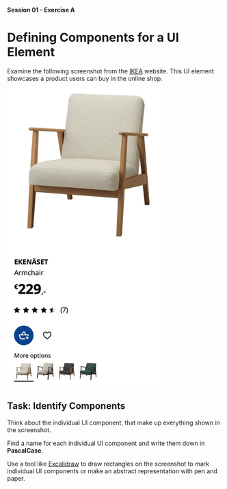 **Session 01 - Exercise A**

# Defining Components for a UI Element

Examine the following screenshot from the [IKEA](https://ikea.com) website. This UI element showcases a product users can buy in the online shop.

<img src="ikea-product.jpg" alt="IKEA product" width="360" />

## Task: Identify Components

Think about the individual UI component, that make up everything shown in the screenshot.

Find a name for each individual UI component and write them down in **PascalCase**.

Use a tool like [Excalidraw](https://excalidraw.com/) to draw rectangles on the screenshot to mark individual UI components or make an abstract representation with pen and paper.

